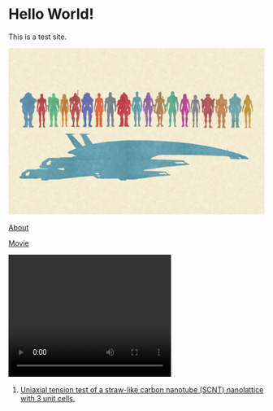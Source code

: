 # Hello World!

This is a test site.

![alt text](mass_effect_3.jpg)

[About](about.md)

[Movie](/straw_ii_matrix_n_10_105_alpha_1_3_r_15_cut_077_y_10P_tensio.mp4)

<video width="320" height="240" controls>
  <source src="/straw_ii_matrix_n_10_105_alpha_1_3_r_15_cut_077_y_10P_tensio.mp4" type="video/mp4">
  Your browser does not support the video tag.
</video>

1. [Uniaxial tension test of a straw-like carbon nanotube (SCNT) nanolattice with 3 unit cells.](/images/straw_ii_matrix_n_10_105_alpha_1_3_r_15_cut_077_y_10P_tensio.mp4)
